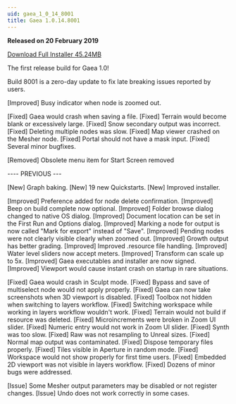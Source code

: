 ```yaml
---
uid: gaea_1_0_14_8001
title: Gaea 1.0.14.8001
---
```



**Released on 20 February 2019**

<a href="http://viridian.quadspinner.com/gaea/Gaea-1.0.14.8001.msi">Download Full Installer 45.24MB</a> <br>


<div class="release-note">

The first release build for Gaea 1.0!

Build 8001 is a zero-day update to fix late breaking issues reported by users.

[Improved] Busy indicator when node is zoomed out.

[Fixed] Gaea would crash when saving a file.
[Fixed] Terrain would become blank or excessively large.
[Fixed] Snow secondary output was incorrect.
[Fixed] Deleting multiple nodes was slow.
[Fixed] Map viewer crashed on the Mesher node.
[Fixed] Portal should not have a mask input.
[Fixed] Several minor bugfixes.

[Removed] Obsolete menu item for Start Screen removed

---- PREVIOUS ---

[New] Graph baking.
[New] 19 new Quickstarts.
[New] Improved installer.

[Improved] Preference added for node delete confirmation.
[Improved] Beep on build complete now optional.
[Improved] Folder browse dialog changed to native OS dialog.
[Improved] Document location can be set in the First Run and Options dialog.
[Improved] Marking a node for output is now called "Mark for export" instead of "Save".
[Improved] Pending nodes were not clearly visible clearly when zoomed out.
[Improved] Growth output has better grading.
[Improved] Improved .resource file handling.
[Improved] Water level sliders now accept meters.
[Improved] Transform can scale up to 5x.
[Improved] Gaea executables and installer are now signed.
[Improved] Viewport would cause instant crash on startup in rare situations.

[Fixed] Gaea would crash in Sculpt mode.
[Fixed] Bypass and save of multiselect node would not apply properly.
[Fixed] Gaea can now take screenshots when 3D viewport is disabled.
[Fixed] Toolbox not hidden when switching to layers workflow.
[Fixed] Switching workspace while working in layers workflow wouldn't work.
[Fixed] Terrain would not build if resource was deleted.
[Fixed] Microincrements were broken in Zoom UI slider.
[Fixed] Numeric entry would not work in Zoom UI slider.
[Fixed] Synth was too slow.
[Fixed] Raw was not resampling to Unreal sizes.
[Fixed] Normal map output was contaminated.
[Fixed] Dispose temporary files properly.
[Fixed] Tiles visible in Aperture in random mode.
[Fixed] Workspace would not show properly for first time users.
[Fixed] Embedded 2D viewport was not visible in layers workflow.
[Fixed] Dozens of minor bugs were addressed.

[Issue] Some Mesher output parameters may be disabled or not register changes.
[Issue] Undo does not work correctly in some cases.

</div>
